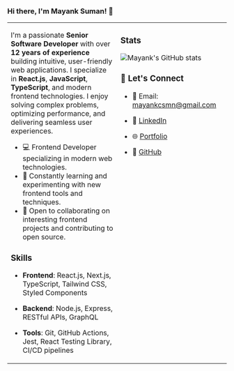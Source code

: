 ### Hi there, I'm Mayank Suman! 👋
<table>
  <tr>
    <!-- Left Column -->
    <td valign="top" width="50%">
      

I'm a passionate **Senior Software Developer** with over **12 years of experience** building intuitive, user-friendly web applications. I specialize in **React.js**, **JavaScript**, **TypeScript**, and modern frontend technologies. I enjoy solving complex problems, optimizing performance, and delivering seamless user experiences.

- 💻 Frontend Developer specializing in modern web technologies.
- 🌱 Constantly learning and experimenting with new frontend tools and techniques.
- 💼 Open to collaborating on interesting frontend projects and contributing to open source.

### Skills

- **Frontend**: React.js, Next.js, TypeScript, Tailwind CSS, Styled Components
- **Backend**: Node.js, Express, RESTful APIs, GraphQL
- **Tools**: Git, GitHub Actions, Jest, React Testing Library, CI/CD pipelines

    </td>
    <!-- Right Column -->
    <td valign="top" width="50%">
      
### Stats

![Mayank's GitHub stats](https://github-readme-stats.vercel.app/api?username=mayank-suman&show_icons=true&theme=radical&rank_icon=github)

### 🤝 Let's Connect

- 📧 Email: [mayankcsmn@gmail.com](mailto:mayankcsmn@gmail.com)
- 💼 [LinkedIn](https://www.linkedin.com/in/mayanksuman)
- 🌐 [Portfolio](https://mayanksuman.dev)
- 🐙 [GitHub](https://github.com/mayank-suman)

    </td>
  </tr>
</table>
